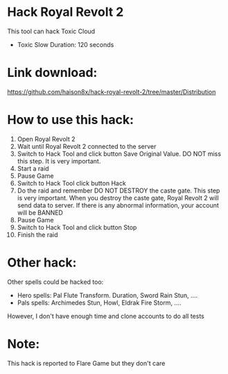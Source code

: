 # Hack Royal Revolt 2

This tool can hack Toxic Cloud
- Toxic Slow Duration: 120 seconds

# Link download:

https://github.com/haison8x/hack-royal-revolt-2/tree/master/Distribution

# How to use this hack:

1. Open Royal Revolt 2
2. Wait until Royal Revolt 2 connected to the server
3. Switch to Hack Tool and click button Save Original Value. DO NOT miss this step. It is very important.
4. Start a raid
5. Pause Game
6. Switch to Hack Tool click button Hack
7. Do the raid and remember DO NOT DESTROY the caste gate. This step is very important. When you destroy the caste gate, Royal Revolt 2 will send data to server. If there is any abnormal information, your account will be BANNED
8. Pause Game
9. Switch to Hack Tool and click button Stop
10. Finish the raid

# Other hack:

Other spells could be hacked too: 
- Hero spells: Pal Flute Transform. Duration, Sword Rain Stun, ....
- Pals spells: Archimedes Stun, Howl, Eldrak Fire Storm, .... 

However, I don't have enough time and clone accounts to do all tests

# Note:

This hack is reported to Flare Game but they don't care